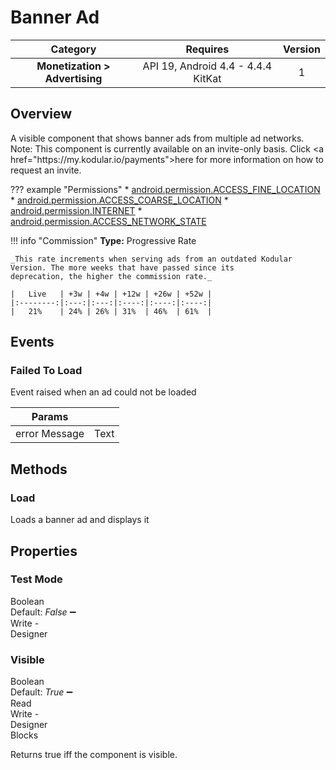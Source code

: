 # Banner Ad

| Category | Requires | Version |
|:--------:|:-------:|:--------:|
|**Monetization > Advertising**|<span class="chip chip-any">API 19, Android 4.4 - 4.4.4 KitKat</span>|<span class="chip chip-number">1</span>|

## Overview

A visible component that shows banner ads from multiple ad networks.  
Note\: This component is currently available on an invite-only basis. Click <a href\="https\://my.kodular.io/payments">here</a> for more information on how to request an invite.

??? example "Permissions"
    * [android.permission.ACCESS_FINE_LOCATION](https://developer.android.com/reference/android/Manifest.permission.html#ACCESS_FINE_LOCATION)
    * [android.permission.ACCESS_COARSE_LOCATION](https://developer.android.com/reference/android/Manifest.permission.html#ACCESS_COARSE_LOCATION)
    * [android.permission.INTERNET](https://developer.android.com/reference/android/Manifest.permission.html#INTERNET)
    * [android.permission.ACCESS_NETWORK_STATE](https://developer.android.com/reference/android/Manifest.permission.html#ACCESS_NETWORK_STATE)

!!! info "Commission"
    **Type:** Progressive Rate

    _This rate increments when serving ads from an outdated Kodular Version. The more weeks that have passed since its
    deprecation, the higher the commission rate._

    |   Live   | +3w | +4w | +12w | +26w | +52w |
    |:--------:|:---:|:---:|:----:|:----:|:----:|
    |   21%    | 24% | 26% | 31%  | 46%  | 61%  |

## Events

### Failed To Load

Event raised when an ad could not be loaded

<div class="block" ai2-block="event" not-rendered="true" value="%7B%22componentName%22:%20%22Banner%20Ad%22,%20%22name%22:%20%22Failed%20To%20Load%22,%20%22param%22:%20%5B%22error%20Message%22%5D%7D"></div>

| Params | []() |
|--------|------|
|error Message|<span class="chip chip-text">Text</span>|

## Methods

### Load

Loads a banner ad and displays it

<div class="block" ai2-block="method" not-rendered="true" value="%7B%22componentName%22:%20%22Banner%20Ad%22,%20%22name%22:%20%22Load%22,%20%22output%22:%20false,%20%22param%22:%20%5B%5D%7D"></div>

## Properties

### Test Mode

<span style="user-select: none; white-space:pre-wrap;"><span class="chip chip-boolean">Boolean</span> <span class="chip chip-boolean">Default: <i>False</i></span> :heavy_minus_sign: <span class="chip chip-rw">Write</span>  - <span class="chip chip-bd">Designer</span></span>

### Visible

<span style="user-select: none; white-space:pre-wrap;"><span class="chip chip-boolean">Boolean</span> <span class="chip chip-boolean">Default: <i>True</i></span> :heavy_minus_sign: <span class="chip chip-rw">Read</span> <span class="chip chip-rw">Write</span>  - <span class="chip chip-bd">Designer</span> <span class="chip chip-bd">Blocks</span></span>

Returns true iff the component is visible.

<div class="block" ai2-block="property" not-rendered="true" value="%7B%22componentName%22:%20%22Banner%20Ad%22,%20%22name%22:%20%22Visible%22,%20%22getter%22:%20true%7D"></div>
<div class="block" ai2-block="property" not-rendered="true" value="%7B%22componentName%22:%20%22Banner%20Ad%22,%20%22name%22:%20%22Visible%22,%20%22getter%22:%20false%7D"></div>
